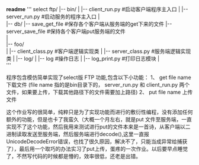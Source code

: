 ﻿**readme**
'''
select ftp/
|-- bin/
|   |-- client_run.py                    #启动客户端程序主入口
|   |-- server_run.py                    #启动服务的程序主入口
|   
|-- db/ 
|-- save_get_file                        #保存各个客户端从服务端的get下来的文件
|-- server_save_file                     #保持各个客户端put服务端的文件    
|   
|-- foo/            
|   |-- client_class.py                    #客户端逻辑实现类
|   |-- server_class.py                    #服务端逻辑实现类
|
|-- log/
|   |-- log                  #操作日志
|   |-- log_print.py         #打印日志模块
|   
'''
				        
程序包含模仿简单实现了select版 FTP 功能,包含以下小功能：
    1、    get   file name 下载文件 (file name 指的是bin目录下的， server_run.py 和 client_run.py 两个文件，如果要上传，下载其他路径下的文件需要加上路径)
    2、    put   file name 上传文件
        
这个作业写的很简单，纯粹只是为了实现功能而进行的敷衍性编程，没有添加任何额外的功能，但是也卡了我蛮久（大概一个月左右，就是put 文件至服务端，一直实现不了这个功能，然后我用来测试进行put的文件本来是一首诗，从客户端以二进制读取发送至服务端，然后服务端进行decode(),这里一直报UnicodeDecodeError错误，也找了很久原因，解决不了，只能当成异常给捕获了），最后用一个取巧的办法实习了put上传，蛋疼的一次作业。以后要早点睡觉了，不然写代码的时候都是懵的，效率很低，还老是出错。